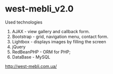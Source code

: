 # west-mebli_v2.0
Used technologies
1) AJAX - view gallery and callback form.
2) Bootstrap - grid, navigation menu, contact form.
3) Lightbox - displays images by filling the screen
3) jQuery
4) RedBeanPHP - ORM for PHP;
5) DataBase - MySQL

http://west-mebli.com.ua/
